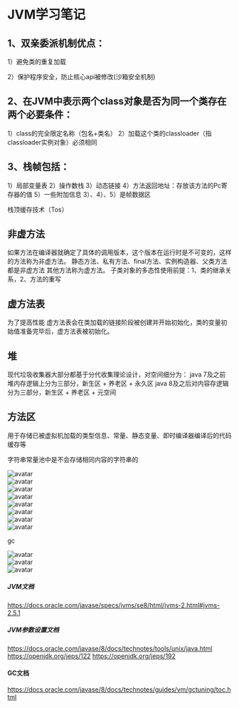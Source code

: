 # JVM学习笔记

## 1、双亲委派机制优点：
1）避免类的重复加载

2）保护程序安全，防止核心api被修改(沙箱安全机制)

## 2、在JVM中表示两个class对象是否为同一个类存在两个必要条件：
1）class的完全限定名称（包名+类名）
2）加载这个类的classloader（指classloader实例对象）必须相同


## 3、栈帧包括：
1）局部变量表
2）操作数栈
3）动态链接
4）方法返回地址：存放该方法的Pc寄存器的值
5）一些附加信息
3）、4）、5）是帧数据区

栈顶缓存技术（Tos）

## 非虚方法
如果方法在编译器就确定了具体的调用版本，这个版本在运行时是不可变的，这样的方法称为非虚方法。
静态方法、私有方法、final方法、实例构造器、父类方法都是非虚方法
其他方法称为虚方法。
子类对象的多态性使用前提：1、类的继承关系，2、方法的重写

## 虚方法表
为了提高性能
虚方法表会在类加载的链接阶段被创建并开始初始化，类的变量初始值准备完毕后，虚方法表被初始化。

## 堆
现代垃圾收集器大部分都基于分代收集理论设计，对空间细分为：
java 7及之前堆内存逻辑上分为三部分，新生区 + 养老区 + 永久区
java 8及之后对内容存逻辑分为三部分，新生区 + 养老区 + 元空间

## 方法区
用于存储已被虚拟机加载的类型信息、常量、静态变量、即时编译器编译后的代码缓存等  
  
字符串常量池中是不会存储相同内容的字符串的

![avatar](src/main/java/com/fwkily/picture/string.png)  
![avatar](src/main/java/com/fwkily/picture/string2.png)  
![avatar](src/main/java/com/fwkily/picture/string3.png)  
![avatar](src/main/java/com/fwkily/picture/string4.png)  
![avatar](src/main/java/com/fwkily/picture/string5.png)  
![avatar](src/main/java/com/fwkily/picture/string6.png)  
![avatar](src/main/java/com/fwkily/picture/string7.png)  
![avatar](src/main/java/com/fwkily/picture/string8.png)  

gc

![avatar](src/main/java/com/fwkily/picture/gc/gc1.png)  
![avatar](src/main/java/com/fwkily/picture/gc/gc2.png)  
![avatar](src/main/java/com/fwkily/picture/gc/gc3.png)  



##### JVM文档
https://docs.oracle.com/javase/specs/jvms/se8/html/jvms-2.html#jvms-2.5.1
##### JVM参数设置文档
https://docs.oracle.com/javase/8/docs/technotes/tools/unix/java.html
https://openjdk.org/jeps/122
https://openjdk.org/jeps/192
#### GC文档  
https://docs.oracle.com/javase/8/docs/technotes/guides/vm/gctuning/toc.html

